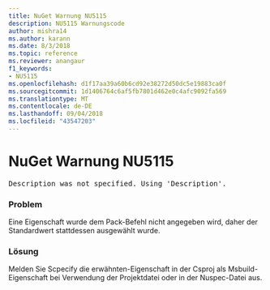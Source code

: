 ```yaml
---
title: NuGet Warnung NU5115
description: NU5115 Warnungscode
author: mishra14
ms.author: karann
ms.date: 8/3/2018
ms.topic: reference
ms.reviewer: anangaur
f1_keywords:
- NU5115
ms.openlocfilehash: d1f17aa39a60b6cd92e38272d50dc5e19883ca0f
ms.sourcegitcommit: 1d1406764c6af5fb7801d462e0c4afc9092fa569
ms.translationtype: MT
ms.contentlocale: de-DE
ms.lasthandoff: 09/04/2018
ms.locfileid: "43547203"
---
```

# <a name="nuget-warning-nu5115"></a>NuGet Warnung NU5115
<pre>Description was not specified. Using 'Description'.</pre>

### <a name="issue"></a>Problem

Eine Eigenschaft wurde dem Pack-Befehl nicht angegeben wird, daher der Standardwert stattdessen ausgewählt wurde.


### <a name="solution"></a>Lösung

Melden Sie Scpecify die erwähnten-Eigenschaft in der Csproj als Msbuild-Eigenschaft bei Verwendung der Projektdatei oder in der Nuspec-Datei aus.


